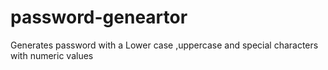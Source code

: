 # password-geneartor
Generates password with a Lower case ,uppercase and special characters with numeric values
